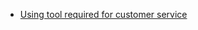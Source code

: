 - [Using tool required for customer service](https://cookbook.openai.com/examples/using_tool_required_for_customer_service)